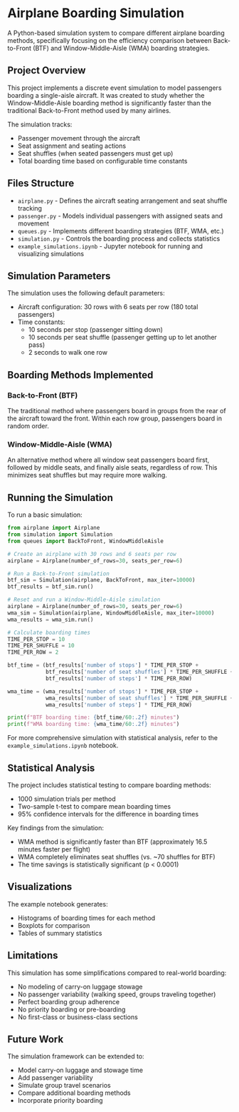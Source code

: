 # Airplane Boarding Simulation

A Python-based simulation system to compare different airplane boarding methods, specifically focusing on the efficiency comparison between Back-to-Front (BTF) and Window-Middle-Aisle (WMA) boarding strategies.

## Project Overview

This project implements a discrete event simulation to model passengers boarding a single-aisle aircraft. It was created to study whether the Window-Middle-Aisle boarding method is significantly faster than the traditional Back-to-Front method used by many airlines.

The simulation tracks:
- Passenger movement through the aircraft
- Seat assignment and seating actions
- Seat shuffles (when seated passengers must get up)
- Total boarding time based on configurable time constants

## Files Structure

- `airplane.py` - Defines the aircraft seating arrangement and seat shuffle tracking
- `passenger.py` - Models individual passengers with assigned seats and movement
- `queues.py` - Implements different boarding strategies (BTF, WMA, etc.)
- `simulation.py` - Controls the boarding process and collects statistics
- `example_simulations.ipynb` - Jupyter notebook for running and visualizing simulations

## Simulation Parameters

The simulation uses the following default parameters:
- Aircraft configuration: 30 rows with 6 seats per row (180 total passengers)
- Time constants:
  - 10 seconds per stop (passenger sitting down)
  - 10 seconds per seat shuffle (passenger getting up to let another pass)
  - 2 seconds to walk one row

## Boarding Methods Implemented

### Back-to-Front (BTF)
The traditional method where passengers board in groups from the rear of the aircraft toward the front. Within each row group, passengers board in random order.

### Window-Middle-Aisle (WMA)
An alternative method where all window seat passengers board first, followed by middle seats, and finally aisle seats, regardless of row. This minimizes seat shuffles but may require more walking.

## Running the Simulation

To run a basic simulation:

```python
from airplane import Airplane
from simulation import Simulation
from queues import BackToFront, WindowMiddleAisle

# Create an airplane with 30 rows and 6 seats per row
airplane = Airplane(number_of_rows=30, seats_per_row=6)

# Run a Back-to-Front simulation
btf_sim = Simulation(airplane, BackToFront, max_iter=10000)
btf_results = btf_sim.run()

# Reset and run a Window-Middle-Aisle simulation
airplane = Airplane(number_of_rows=30, seats_per_row=6)
wma_sim = Simulation(airplane, WindowMiddleAisle, max_iter=10000)
wma_results = wma_sim.run()

# Calculate boarding times
TIME_PER_STOP = 10
TIME_PER_SHUFFLE = 10
TIME_PER_ROW = 2

btf_time = (btf_results['number of stops'] * TIME_PER_STOP + 
            btf_results['number of seat shuffles'] * TIME_PER_SHUFFLE +
            btf_results['number of steps'] * TIME_PER_ROW)

wma_time = (wma_results['number of stops'] * TIME_PER_STOP + 
            wma_results['number of seat shuffles'] * TIME_PER_SHUFFLE +
            wma_results['number of steps'] * TIME_PER_ROW)

print(f"BTF boarding time: {btf_time/60:.2f} minutes")
print(f"WMA boarding time: {wma_time/60:.2f} minutes")
```

For more comprehensive simulation with statistical analysis, refer to the `example_simulations.ipynb` notebook.

## Statistical Analysis

The project includes statistical testing to compare boarding methods:
- 1000 simulation trials per method
- Two-sample t-test to compare mean boarding times
- 95% confidence intervals for the difference in boarding times

Key findings from the simulation:
- WMA method is significantly faster than BTF (approximately 16.5 minutes faster per flight)
- WMA completely eliminates seat shuffles (vs. ~70 shuffles for BTF)
- The time savings is statistically significant (p < 0.0001)

## Visualizations

The example notebook generates:
- Histograms of boarding times for each method
- Boxplots for comparison
- Tables of summary statistics

## Limitations

This simulation has some simplifications compared to real-world boarding:
- No modeling of carry-on luggage stowage
- No passenger variability (walking speed, groups traveling together)
- Perfect boarding group adherence
- No priority boarding or pre-boarding
- No first-class or business-class sections

## Future Work

The simulation framework can be extended to:
- Model carry-on luggage and stowage time
- Add passenger variability
- Simulate group travel scenarios
- Compare additional boarding methods
- Incorporate priority boarding
